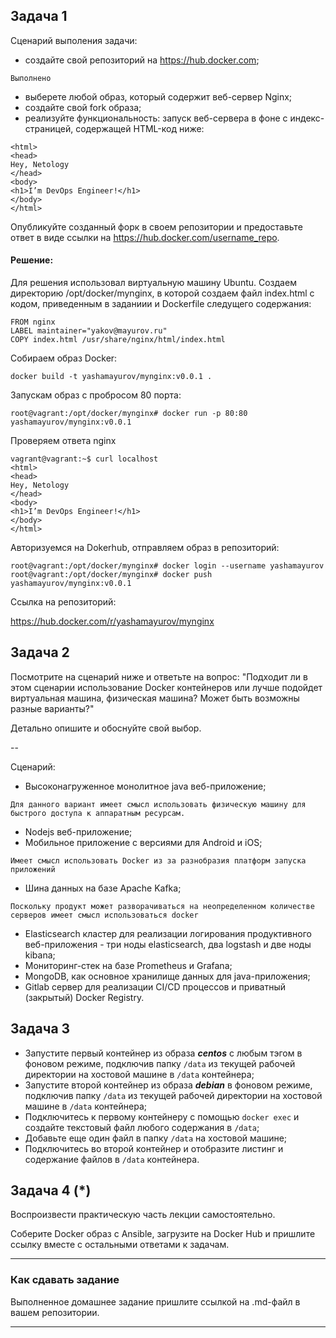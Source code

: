 ## Задача 1

Сценарий выполения задачи:

- создайте свой репозиторий на https://hub.docker.com;
```
Выполнено
```
- выберете любой образ, который содержит веб-сервер Nginx;
- создайте свой fork образа;
- реализуйте функциональность:
запуск веб-сервера в фоне с индекс-страницей, содержащей HTML-код ниже:
```
<html>
<head>
Hey, Netology
</head>
<body>
<h1>I’m DevOps Engineer!</h1>
</body>
</html>
```
Опубликуйте созданный форк в своем репозитории и предоставьте ответ в виде ссылки на https://hub.docker.com/username_repo.

#### Решение:
Для решения использовал виртуальную машину Ubuntu.
Создаем директорию /opt/docker/mynginx, в которой создаем файл index.html с кодом, приведенным в заданиии и Dockerfile следущего содержания:
```
FROM nginx
LABEL maintainer="yakov@mayurov.ru"
COPY index.html /usr/share/nginx/html/index.html
```
Собираем образ Docker:
```
docker build -t yashamayurov/mynginx:v0.0.1 .
```
Запускам образ с пробросом 80 порта:
```
root@vagrant:/opt/docker/mynginx# docker run -p 80:80 yashamayurov/mynginx:v0.0.1
```
Проверяем ответа nginx
```
vagrant@vagrant:~$ curl localhost
<html>
<head>
Hey, Netology
</head>
<body>
<h1>I’m DevOps Engineer!</h1>
</body>
</html>
```
Авторизуемся на Dokerhub, отправляем образ в репозиторий:
```
root@vagrant:/opt/docker/mynginx# docker login --username yashamayurov
root@vagrant:/opt/docker/mynginx# docker push yashamayurov/mynginx:v0.0.1
```
Ссылка на репозиторий:

https://hub.docker.com/r/yashamayurov/mynginx


## Задача 2

Посмотрите на сценарий ниже и ответьте на вопрос:
"Подходит ли в этом сценарии использование Docker контейнеров или лучше подойдет виртуальная машина, физическая машина? Может быть возможны разные варианты?"

Детально опишите и обоснуйте свой выбор.

--

Сценарий:

- Высоконагруженное монолитное java веб-приложение;
```
Для данного вариант имеет смысл использовать физическую машину для быстрого доступа к аппаратным ресурсам.
```
- Nodejs веб-приложение;
- Мобильное приложение c версиями для Android и iOS;
```
Имеет смысл использовать Docker из за разнобразия платформ запуска приложений
```
- Шина данных на базе Apache Kafka;
```
Поскольку продукт может разворачиваться на неопределенном количестве серверов имеет смысл использоваться docker
```
- Elasticsearch кластер для реализации логирования продуктивного веб-приложения - три ноды elasticsearch, два logstash и две ноды kibana;
- Мониторинг-стек на базе Prometheus и Grafana;
- MongoDB, как основное хранилище данных для java-приложения;
- Gitlab сервер для реализации CI/CD процессов и приватный (закрытый) Docker Registry.

## Задача 3

- Запустите первый контейнер из образа ***centos*** c любым тэгом в фоновом режиме, подключив папку ```/data``` из текущей рабочей директории на хостовой машине в ```/data``` контейнера;
- Запустите второй контейнер из образа ***debian*** в фоновом режиме, подключив папку ```/data``` из текущей рабочей директории на хостовой машине в ```/data``` контейнера;
- Подключитесь к первому контейнеру с помощью ```docker exec``` и создайте текстовый файл любого содержания в ```/data```;
- Добавьте еще один файл в папку ```/data``` на хостовой машине;
- Подключитесь во второй контейнер и отобразите листинг и содержание файлов в ```/data``` контейнера.

## Задача 4 (*)

Воспроизвести практическую часть лекции самостоятельно.

Соберите Docker образ с Ansible, загрузите на Docker Hub и пришлите ссылку вместе с остальными ответами к задачам.


---

### Как cдавать задание

Выполненное домашнее задание пришлите ссылкой на .md-файл в вашем репозитории.

---
